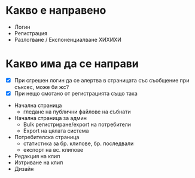 # Какво е направено
- Логин
- Регистрация
- Разлогване / Експоненциалване ХИХИХИ

# Какво има да се направи
- [x] При сгрешен логин да се алертва в страницата със съобщение при съксес, може би жс?
- [x] При нещо смотано от регистрацията също така
- Начална страница
    - гледане на публични файлове на събнати
- Начална страница за админ
    - Bulk регистриране/export на потребители
    - Export на цялата система
- Потребителска страница
    - статистика за бр. клипове, бр. последвали
    - експорт на вс. клипове
- Редакция на клип
- Изтриване на клип
- Дизайн
